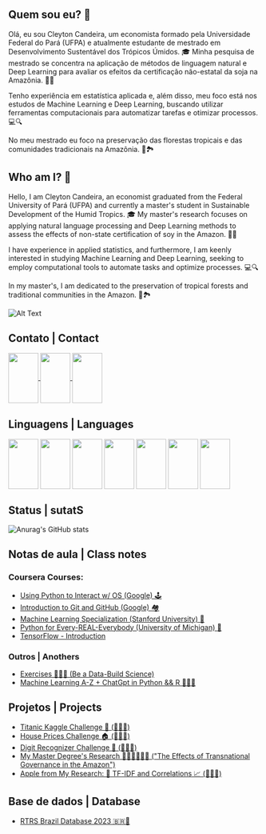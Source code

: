 ## Quem sou eu?  🧐

Olá, eu sou Cleyton Candeira, um economista formado pela Universidade Federal do Pará (UFPA) e atualmente estudante de mestrado em Desenvolvimento Sustentável dos Trópicos Úmidos. 🎓 Minha pesquisa de mestrado se concentra na aplicação de métodos de linguagem natural e Deep Learning para avaliar os efeitos da certificação não-estatal da soja na Amazônia. 🌱🌿

Tenho experiência em estatística aplicada e, além disso, meu foco está nos estudos de Machine Learning e Deep Learning, buscando utilizar ferramentas computacionais para automatizar tarefas e otimizar processos. 💻🔍

No meu mestrado eu foco na preservação das florestas tropicais e das comunidades tradicionais na Amazônia. 🌳🏞️

## Who am I? 🧐

Hello, I am Cleyton Candeira, an economist graduated from the Federal University of Pará (UFPA) and currently a master's student in Sustainable Development of the Humid Tropics. 🎓 My master's research focuses on applying natural language processing and Deep Learning methods to assess the effects of non-state certification of soy in the Amazon. 🌱🌿

I have experience in applied statistics, and furthermore, I am keenly interested in studying Machine Learning and Deep Learning, seeking to employ computational tools to automate tasks and optimize processes. 💻🔍

In my master's, I am dedicated to the preservation of tropical forests and traditional communities in the Amazon. 🌳🏞️



![Alt Text](https://64.media.tumblr.com/9c29d9aff3eb5116f54e48c976d7c858/tumblr_o26t9nFq0C1tzkxdco1_400.gif)

## Contato | Contact
<div>
  <a href="https://www.linkedin.com/in/cleyton-candeira-50a7a6214/">
    <img src="https://cdn.jsdelivr.net/gh/devicons/devicon/icons/linkedin/linkedin-original.svg" align="center" height="100" width="60">
  </a>
  <a href="https://www.kaggle.com/cleytoncandeira">
    <img src="https://cdn.jsdelivr.net/gh/devicons/devicon/icons/kaggle/kaggle-original.svg" align="center" height="100" width="60">
  </a>
  <a href="cleytonacandeira@gmail.com">
    <img src="https://cdn.jsdelivr.net/gh/devicons/devicon/icons/google/google-plain.svg" align="center" height="100" width="60">
  </a>

</div>


## Linguagens | Languages

<div>
  <img src="https://cdn.jsdelivr.net/gh/devicons/devicon/icons/python/python-original.svg" align="center" height="100" width="60">
  <img src="https://cdn.jsdelivr.net/gh/devicons/devicon/icons/mysql/mysql-original.svg" align="center" height="100" width="60">
  <img src="https://cdn.jsdelivr.net/gh/devicons/devicon/icons/r/r-original.svg" align="center" height="100" width="60">
  <img src="https://cdn.jsdelivr.net/gh/devicons/devicon/icons/bash/bash-original.svg" align="center" height="100" width="60">
  <img src="https://cdn.jsdelivr.net/gh/devicons/devicon/icons/tensorflow/tensorflow-original.svg" align="center" height="100" width="60">
  <img src="https://cdn.jsdelivr.net/gh/devicons/devicon/icons/googlecloud/googlecloud-original.svg" align="center" height="100" width="60">
  <img src="https://cdn.jsdelivr.net/gh/devicons/devicon/icons/amazonwebservices/amazonwebservices-original.svg" align="center" height="100" width="60">
  
</div>

## Status | sutatS

![Anurag's GitHub stats](https://github-readme-stats.vercel.app/api?username=cleytoncandeira&show_icons=true&theme=dark)

## Notas de aula | Class notes
### Coursera Courses:
- [Using Python to Interact w/ OS (Google) 🕹️](https://github.com/cleytoncandeira/coursera_using_python_to_interact_w_os)
- [Introduction to Git and GitHub (Google) 🏘️](https://github.com/cleytoncandeira/it-cert-automation-practice)
- [Machine Learning Specialization (Stanford University) 🤖](https://github.com/cleytoncandeira/Machine-Learning-Specialization-Coursera)
- [Python for Every-REAL-Everybody (University of Michigan) 🐍](https://github.com/cleytoncandeira/coursera-python-for-everybody-specialization)
- [TensorFlow - Introduction](https://github.com/cleytoncandeira/tensorflow-1-public)

### Outros | Anothers

- [Exercises 🦾🏋🏾 (Be a Data-Build Science)](https://github.com/cleytoncandeira/ds_bodybuild_exercises_py)
- [Machine Learning A-Z + ChatGpt in Python && R 🥴🥴🥴](https://github.com/cleytoncandeira/machine_learning_A_Z)

## Projetos | Projects

 - [Titanic Kaggle Challenge 🚢 (🥉🥉🥉)](https://github.com/cleytoncandeira/kaggle-challenge-titanic-survived)
 - [House Prices Challenge 🏠 (🥉🥉🥉)](https://github.com/cleytoncandeira/kaggle_house_prices_challenge)
 - [Digit Recognizer Challenge 🔢 (🥉🥉🥉)](https://github.com/cleytoncandeira/kaggle_digit_recognizer_challenge)
 - [My Master Degree's Research 🕵🏾‍♂️🧙🏾‍♂️ ("The Effects of Transnational Governance in the Amazon")](https://github.com/cleytoncandeira/msc_thesis_naea_ufpa)
 - [Apple from My Research: 🔎 TF-IDF and Correlations 📈 (🥉🥉🥉)](https://www.kaggle.com/code/cleytoncandeira/tf-idf-and-correlations)

 ## Base de dados | Database

 - [RTRS Brazil Database 2023 🇧🇷🤠](https://www.kaggle.com/datasets/cleytoncandeira/rtrs-brazil-public-audit-reports-2023)



  





  

  







